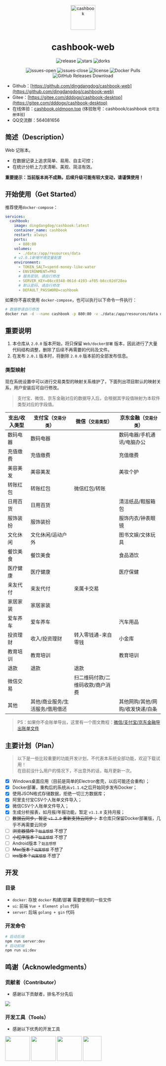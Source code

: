 <div align="center">
<img src="https://images.oldmoon.top/images/dingdangdog/dingdangdog1674980314.png" width="80px" alt="cashbook" />
<h1>cashbook-web</h1>
</div>

<p align="center">
  <img alt="release" src="https://img.shields.io/github/v/release/dingdangdog/cashbook-desktop" />
  <img alt="stars" src="https://img.shields.io/github/stars/dingdangdog/cashbook-desktop" />
  <img alt="dorks" src="https://img.shields.io/github/forks/dingdangdog/cashbook-desktop" />
</p>
<p align="center">
  <img alt="issues-open" src="https://img.shields.io/github/issues/dingdangdog/cashbook-desktop?color=important" />
  <img alt="issues-close" src="https://img.shields.io/github/issues-closed/dingdangdog/cashbook-desktop?color=green" />
  <img alt="license" src="https://img.shields.io/badge/license-MIT-yellow.svg" />
  <img alt="Docker Pulls" src="https://img.shields.io/docker/pulls/dingdangdog/cashbook.svg" />
  <img alt="GitHub Releases Download" src="https://img.shields.io/github/downloads/dingdangdog/cashbook-desktop/total.svg" />
</p>

- Github：[https://github.com/dingdangdog/cashbook-web](https://github.com/dingdangdog/cashbook-web)
- Gitee：[https://gitee.com/dddogx/cashbook-desktop](https://gitee.com/dddogx/cashbook-desktop)
- 在线体验：[cashbook.oldmoon.top](https://cashbook.oldmoon.top/) (体验账号：cashbook/cashbook `也可注册体验`)
- QQ交流群：564081656

## 简述（Description）

Web 记账本。

- 在数据记录上追求简单、易用、自主可控；
- 在统计分析上力求清晰、美观、简洁有效。

**重要提示：当前版本尚不成熟，后续升级可能有较大变动，请谨慎使用！**

## 开始使用（Get Started）

推荐使用`docker-compose`：

```yaml
services:
  cashbook:
    image: dingdangdog/cashbook:latest
    container_name: cashbook
    restart: always
    ports:
      - 880:80
    volumes:
      - ./data:/app/resources/data
    # v2.0.1新增环境变量配置
    environment:
      - TOKEN_SALT=spend-money-like-water
      - ENVIRONMENT=PRO
      # 服务密钥，请自行修改
      - SERVER_KEY=08cc0348-061d-4193-af05-b6cc02df28ea
      # 默认密码，请自行修改
      - DEFAULT_PASSWORD=cashbook
```

如果你不喜欢使用 `docker-compose`，也可以执行以下命令一件执行：

```sh
# 数据卷请自行修改
docker run -d --name cashbook -p 880:80 -v ./data:/app/resources/data dingdangdog/cashbook:latest
```

## 重要说明

1. 本仓库从 `2.0.0` 版本开始，将只保留 `Web/docker部署` 版本，因此进行了大量代码结构调整，删除了后续不再需要的代码及文件。
2. 在发布 `2.0.1` 版本时，将删除 `2.0.0` 版本前的全部发布信息。

### 类型映射

现在系统设置中可以进行交易类型的映射关系维护了，下面列出项目默认的映射关系，用户安装后可自行修改。

> 支付宝、微信、京东金融对应的数据导入后，会根据其字段值映射为本软件类型对应的字段值。

| 支出/收入类型 | 支付宝（`交易分类`） | 微信（`交易类型`） | 京东金融（`交易分类`） |
| -------- | ---- | -------- | ---- |
| 数码电器 | 数码电器 |      | 数码电器/手机通讯/电脑办公 |
| 充值缴费 | 充值缴费 |      | 充值缴费 |
| 美容美发 | 美容美发 | | 美妆个护 |
| 转账红包 | 转账红包 | 微信红包/转账                    |          |
| 日用百货 | 日用百货 |      | 清洁纸品/鞋服箱包 |
| 服饰装扮 | 服饰装扮 |      | 服饰内衣/钟表眼镜 |
| 文化休闲 | 文化休闲/运动户外 |      | 图书文娱/文体玩具 |
| 餐饮美食 | 餐饮美食 |      | 食品酒饮 |
| 医疗健康 | 医疗健康 | | 医疗保健 |
| 亲友代付 | 亲友代付 | 亲属卡交易 |          |
| 家居家装 | 家居家装 |      |          |
| 爱车养车 | 爱车养车 |      | 汽车用品 |
| 投资理财 | 收入/投资理财 | 转入零钱通-来自零钱 | 小金库 |
| 教育培训 | 教育培训 | | 教育培训 |
| 退款 | 退款 | 退款 |          |
| 微信交易 |  | 扫二维码付款/二维码收款/商户消费 | |
|  其他    | 其他/商业服务/生活服务/借用借还 |      | 其他网购/其他/网购/收发快递/白条 |

> PS：如果你不会账单导出，这里有一个图文教程：[微信/支付宝/京东金融导出账单文件](https://oldmoon.top/post/211)

## 主要计划（Plan）

> 以下是一些比较重要的功能开发计划，不代表本系统全部功能，欢迎下载试用！  
> 在目前没什么用户的情况下，不出意外的话，每月更新一次。

- [x] Windows桌面应用（目前是简单的Electron套壳，以后可能还会重构）；
- [x] Docker部署，重构后的系统从`v1.1.6`之后开始同步发布Docker；
- [x] 使用JSON格式存储数据，拒绝一切三方数据库；
- [x] 阿里支付宝CSV个人账单文件导入；
- [x] 微信CSV个人账单文件导入；
- [x] 生成分析报表，如月报/年报功能，暂定 `v1.1.8` 支持月报；
- [ ] ~~数据云同步，暂定 `v1.2.0` 重新支持云同步；~~ 本仓库只保留Docker部署版，几乎不再需要云同步
- [ ] ~~浏览器插件？`姑且想想`~~ 不想了
- [ ] ~~小程序版本？`姑且想想`~~ 不想了
- [ ] Android版本？`姑且想想`
- [ ] ~~Mac版本？`纯属想想`~~ 不想了
- [ ] ~~ios版本？`纯属想想`~~ 不想了

## 开发

### 目录

- `docker`: 存放 `docker` 构建/部署 需要使用的一些文件
- `ui`: 前端 `Vue + Element plus` 代码
- `server`: 后端 `golang + gin` 代码

### 开发命令

```sh
# 启动后端
npm run server:dev
# 启动前端
npm run ui:dev
```

## 鸣谢（Acknowledgments）

### 贡献者（Contributor）

- 感谢以下贡献者，排名不分先后

<a href="https://github.com/dingdangdog/cashbook-desktop/graphs/contributors"><img src="https://contrib.rocks/image?repo=dingdangdog/cashbook-desktop" /></a>

### 开发工具（Tools）

- 感谢以下优秀的开发工具

<div style="display:flex; align-item:left">
<a href='https://www.jetbrains.com/community/opensource' ref='nofollow'><img src='https://github.com/gilbarbara/logos/blob/main/logos/webstorm.svg' width='80px' height='80px'/></a> &nbsp;
<a href='https://www.jetbrains.com/community/opensource' ref='nofollow'><img src='https://github.com/gilbarbara/logos/blob/main/logos/goland.svg' width='80px' height='80px'/></a> &nbsp;
<a href='https://www.jetbrains.com/community/opensource' ref='nofollow'><img src='https://github.com/get-icon/geticon/blob/master/icons/intellij-idea.svg' width='80px' height='80px'/></a> &nbsp;
<a href='https://code.visualstudio.com/'><img src='https://github.com/get-icon/geticon/blob/master/icons/visual-studio-code.svg' width='60px' height='80px'/></a>
</div>
